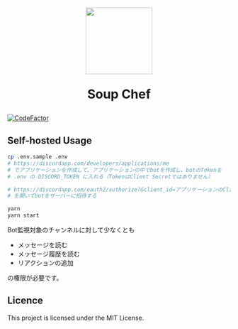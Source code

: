 <h1 align="center">
<img src="https://cdnjs.cloudflare.com/ajax/libs/twemoji/12.0.4/2/svg/1f468-200d-1f373.svg" width="150px">

Soup Chef
</h1>

[![CodeFactor](https://www.codefactor.io/repository/github/eai04191/discord-soup-bot/badge?style=flat-square)](https://www.codefactor.io/repository/github/eai04191/discord-soup-bot)
<!-- [![Invite this Bot](https://img.shields.io/badge/Discord-Invite%20this%20bot-green?logo=discord&style=flat-square)](https://discordapp.com/oauth2/authorize?&client_id=657748609323892757&scope=bot) -->


## Self-hosted Usage

```bash
cp .env.sample .env
# https://discordapp.com/developers/applications/me
# でアプリケーションを作成して、アプリケーションの中でbotを作成し、botのTokenを
# .env の DISCORD_TOKEN に入れる（TokenはClient Secretではありません）

# https://discordapp.com/oauth2/authorize?&client_id=アプリケーションのClient ID&scope=bot
# を開いてbotをサーバーに招待する

yarn
yarn start
```

Bot監視対象のチャンネルに対して少なくとも

- メッセージを読む
- メッセージ履歴を読む
- リアクションの追加

の権限が必要です。


## Licence

This project is licensed under the MIT License.

